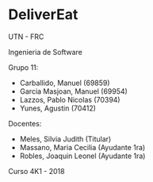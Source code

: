 # DeliverEat
UTN - FRC

Ingenieria de Software

Grupo 11:
- Carballido, Manuel (69859)
- Garcia Masjoan, Manuel (69954)
- Lazzos, Pablo Nicolas (70394)
- Yunes, Agustin (70412)

Docentes:
- Meles, Silvia Judith (Titular)
- Massano, Maria Cecilia (Ayudante 1ra)
- Robles, Joaquin Leonel (Ayudante 1ra)

Curso 4K1 - 2018
